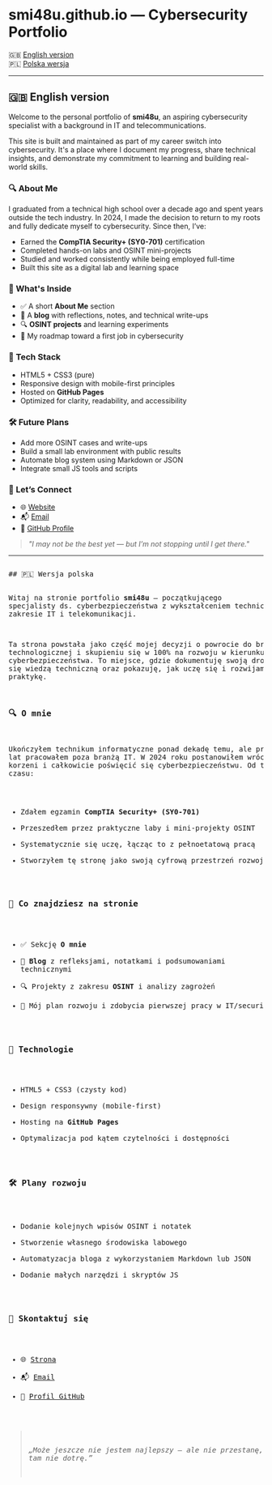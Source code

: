 # smi48u.github.io — Cybersecurity Portfolio

🇬🇧 [English version](#english-version)  
🇵🇱 [Polska wersja](#wersja-polska)

---

## 🇬🇧 English version

Welcome to the personal portfolio of **smi48u**, an aspiring cybersecurity specialist with a background in IT and telecommunications.

This site is built and maintained as part of my career switch into cybersecurity. It's a place where I document my progress, share technical insights, and demonstrate my commitment to learning and building real-world skills.

### 🔍 About Me

I graduated from a technical high school over a decade ago and spent years outside the tech industry. In 2024, I made the decision to return to my roots and fully dedicate myself to cybersecurity. Since then, I’ve:

- Earned the **CompTIA Security+ (SY0-701)** certification  
- Completed hands-on labs and OSINT mini-projects  
- Studied and worked consistently while being employed full-time  
- Built this site as a digital lab and learning space

### 🧠 What's Inside

- ✅ A short **About Me** section  
- 🧾 A **blog** with reflections, notes, and technical write-ups  
- 🔍 **OSINT projects** and learning experiments  
- 🎯 My roadmap toward a first job in cybersecurity

### 🚀 Tech Stack

- HTML5 + CSS3 (pure)
- Responsive design with mobile-first principles
- Hosted on **GitHub Pages**
- Optimized for clarity, readability, and accessibility

### 🛠️ Future Plans

- Add more OSINT cases and write-ups  
- Build a small lab environment with public results  
- Automate blog system using Markdown or JSON  
- Integrate small JS tools and scripts

### 🤝 Let’s Connect

- 🌐 [Website](https://smi48u.github.io)  
- 📬 [Email](mailto:lukaszsmistek@gmail.com) 
- 🐙 [GitHub Profile](https://github.com/smi48u)

> *"I may not be the best yet — but I’m not stopping until I get there."*

---
<div style="overflow-x: auto;">
  <pre>
## 🇵🇱 Wersja polska

Witaj na stronie portfolio **smi48u** – początkującego specjalisty ds. cyberbezpieczeństwa z wykształceniem technicznym w zakresie IT i telekomunikacji.

Ta strona powstała jako część mojej decyzji o powrocie do branży technologicznej i skupieniu się w 100% na rozwoju w kierunku cyberbezpieczeństwa. To miejsce, gdzie dokumentuję swoją drogę, dzielę się wiedzą techniczną oraz pokazuję, jak uczę się i rozwijam poprzez praktykę.

### 🔍 O mnie

Ukończyłem technikum informatyczne ponad dekadę temu, ale przez wiele lat pracowałem poza branżą IT. W 2024 roku postanowiłem wrócić do korzeni i całkowicie poświęcić się cyberbezpieczeństwu. Od tego czasu:

- Zdałem egzamin **CompTIA Security+ (SY0-701)**  
- Przeszedłem przez praktyczne laby i mini-projekty OSINT  
- Systematycznie się uczę, łącząc to z pełnoetatową pracą  
- Stworzyłem tę stronę jako swoją cyfrową przestrzeń rozwoju

### 🧠 Co znajdziesz na stronie

- ✅ Sekcję **O mnie**  
- 🧾 **Blog** z refleksjami, notatkami i podsumowaniami technicznymi  
- 🔍 Projekty z zakresu **OSINT** i analizy zagrożeń  
- 🎯 Mój plan rozwoju i zdobycia pierwszej pracy w IT/security

### 🚀 Technologie

- HTML5 + CSS3 (czysty kod)
- Design responsywny (mobile-first)
- Hosting na **GitHub Pages**
- Optymalizacja pod kątem czytelności i dostępności

### 🛠️ Plany rozwoju

- Dodanie kolejnych wpisów OSINT i notatek  
- Stworzenie własnego środowiska labowego  
- Automatyzacja bloga z wykorzystaniem Markdown lub JSON  
- Dodanie małych narzędzi i skryptów JS

### 🤝 Skontaktuj się

- 🌐 [Strona](https://smi48u.github.io)  
- 📬 [Email](mailto:lukaszsmistek@gmail.com) 
- 🐙 [Profil GitHub](https://github.com/smi48u)

> *„Może jeszcze nie jestem najlepszy — ale nie przestanę, dopóki tam nie dotrę.”*
</pre>
</div>

